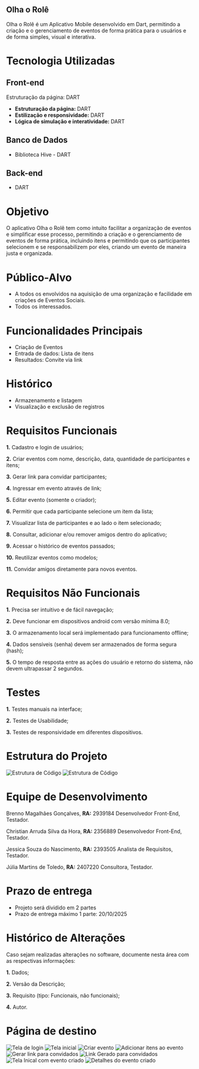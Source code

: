 ## Olha o Rolê

Olha o Rolê é um Aplicativo Mobile desenvolvido em Dart, permitindo a criação e o gerenciamento de eventos de forma prática para o usuários e de forma simples, visual e interativa. 

# **Tecnologia Utilizadas**

## Front-end

Estruturação da página:  DART

- **Estruturação da página:**  DART
- **Estilização e responsividade:**  DART
- **Lógica de simulação e interatividade:**  DART

## Banco de Dados

- Biblioteca Hive - DART

## Back-end

- DART

# Objetivo

O aplicativo Olha o Rolê tem como intuito facilitar a organização de eventos e simplificar esse processo, permitindo a criação e o gerenciamento de eventos de forma prática, incluindo itens e permitindo que os participantes selecionem e se responsabilizem por eles, criando um evento de maneira justa e organizada.

# Público-Alvo

- A todos os envolvidos na aquisição de uma organização e facilidade em criações de Eventos Sociais.
- Todos os interessados.

# Funcionalidades Principais

- Criação de Eventos
- Entrada de dados:
Lista de itens
- Resultados:
Convite via link

# **Histórico**

- Armazenamento e listagem
- Visualização e exclusão de registros

# **Requisitos Funcionais**

**1.** Cadastro e login de usuários;

**2.** Criar eventos com nome, descrição, data, quantidade de participantes e itens;

**3.** Gerar link para convidar participantes;

**4.** Ingressar em evento através de link;

**5.** Editar evento (somente o criador);

**6.** Permitir que cada participante selecione um item da lista;

**7.** Visualizar lista de participantes e ao lado o item selecionado;

**8.** Consultar, adicionar e/ou remover amigos dentro do aplicativo;

**9.** Acessar o histórico de eventos passados;

**10.** Reutilizar eventos como modelos;

**11.** Convidar amigos diretamente para novos eventos.

# **Requisitos Não Funcionais**

**1.** Precisa ser intuitivo e de fácil navegação;

**2.** Deve funcionar em dispositivos android com versão mínima 8.0;

**3.** O armazenamento local será implementado para funcionamento offline;

**4.** Dados sensíveis (senha) devem ser armazenados de forma segura (hash);

**5.** O tempo de resposta entre as ações do usuário e retorno do sistema, não devem ultrapassar 2 segundos. 

# **Testes**

**1.** Testes manuais na interface;

**2.** Testes de Usabilidade;

**3.** Testes de responsividade em diferentes dispositivos.

# **Estrutura do Projeto**

![Estrutura de Código](Assets/images/estrutura_codigo_1.jpg)
![Estrutura de Código](Assets/images/estrutura_codigo_2.jpg)

# **Equipe de Desenvolvimento**

Brenno Magalhães Gonçalves, **RA:** 2939184 
Desenvolvedor Front-End, Testador.

Christian Arruda Silva da Hora, **RA:** 2356889
Desenvolvedor Front-End, Testador.

Jessica Souza do Nascimento, **RA:** 2393505
Analista de Requisitos, Testador.

Júlia Martins de Toledo, **RA:** 2407220
Consultora, Testador.

# **Prazo de entrega**

- Projeto será dividido em 2 partes
- Prazo de entrega máximo 1 parte: 20/10/2025

# **Histórico de Alterações**

Caso sejam realizadas alterações no software, documente nesta área com as respectivas informações:

**1.** Dados;

**2.** Versão da Descrição;

**3.** Requisito (tipo: Funcionais, não funcionais);

**4.** Autor.

# **Página de destino**

![Tela de login](Assets/images/login.jpg)
![Tela inicial](Assets/images/tela_principal.jpg)
![Criar evento](Assets/images/criar_evento.jpg)
![Adicionar itens ao evento](Assets/images/adicionar_itens_evento.jpg)
![Gerar link para convidados](Assets/images/adicionar_convidados.jpg)
![Link Gerado para convidados](Assets/images/link_gerado_convidados.jpg)
![Tela Inical com evento criado](Assets/images/tela_inicial_com_evento.jpg)
![Detalhes do evento criado](Assets/images/detalhes_evento_criado.jpg)
